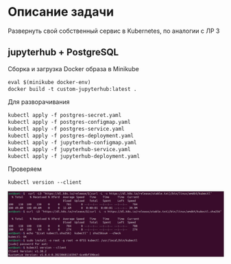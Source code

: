 # Описание задачи

Развернуть свой собственный сервис в Kubernetes, по аналогии с ЛР 3

## jupyterhub + PostgreSQL
Сборка и загрузка Docker образа в Minikube
```
eval $(minikube docker-env)
docker build -t custom-jupyterhub:latest .
```

Для разворачивания
```
kubectl apply -f postgres-secret.yaml
kubectl apply -f postgres-configmap.yaml
kubectl apply -f postgres-service.yaml
kubectl apply -f postgres-deployment.yaml
kubectl apply -f jupyterhub-configmap.yaml
kubectl apply -f jupyterhub-service.yaml
kubectl apply -f jupyterhub-deployment.yaml

```
Проверяем
```
kubectl version --client
```
![img](./img/inst_kubectl.jpeg)

